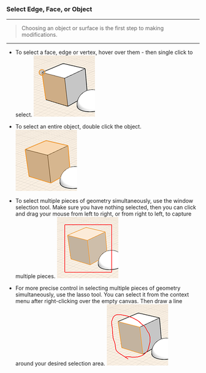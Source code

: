 ### Select Edge, Face, or Object
---
> Choosing an object or surface is the first step to making modifications.

---

- To select a face, edge or vertex, hover over them - then single click to select.
 ![](images/GUID-FBF5D631-C838-4847-8F1A-52D298DD29F3-low.png)

- To select an entire object, double click the object.
 ![](images/GUID-5DFDBBF0-1460-4168-A573-4113AB6B24D7-low.png)

- To select multiple pieces of geometry simultaneously, use the window selection tool. Make sure you have nothing selected, then you can click and drag your mouse from left to right, or from right to left, to capture multiple pieces.
 ![](images/GUID-BC3B875C-44E5-4BC2-A6A5-9853472196B0-low.png)

- For more precise control in selecting multiple pieces of geometry simultaneously, use the lasso tool. You can select it from the context menu after right-clicking over the empty canvas. Then draw a line around your desired selection area.
 ![](images/GUID-F87A1451-D19D-4776-8D27-87CF2521A9B5-low.png)


